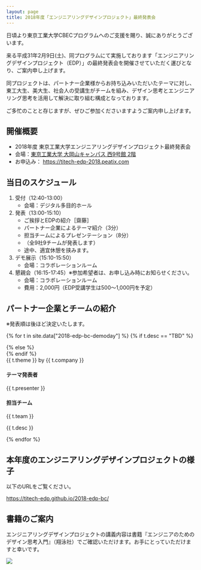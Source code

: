 ```yaml
---
layout: page
title: 2018年度「エンジニアリングデザインプロジェクト」最終発表会
---
```


日頃より東京工業大学CBECプログラムへのご支援を賜り、誠にありがとうございます。

来る平成31年2月9日(土)、同プログラムにて実施しております「エンジニアリングデザインプロジェクト（EDP）」の最終発表会を開催させていただく運びとなり、ご案内申し上げます。

同プロジェクトは、パートナー企業様からお持ち込みいただいたテーマに対し、東工大生、美大生、社会人の受講生がチームを組み、デザイン思考とエンジニアリング思考を活用して解決に取り組む構成となっております。

ご多忙のことと存じますが、ぜひご参加くださいますようご案内申し上げます。

## 開催概要
* 2018年度 東京工業大学エンジニアリングデザインプロジェクト最終発表会
* 会場：[東京工業大学 大岡山キャンパス 西9号館 2階](http://www.dst.titech.ac.jp/outline/facility/image/w9_map.pdf)
* お申込み： <https://titech-edp-2018.peatix.com>

## 当日のスケジュール

1. 受付（12:40-13:00）
   * 会場：デジタル多目的ホール
2. 発表（13:00-15:10）
   * ご挨拶とEDPの紹介［齋藤］
   * パートナー企業によるテーマ紹介（3分）
   * 担当チームによるプレゼンテーション（8分）
   * （全9社9チームが発表します）
   * 途中、適宜休憩を挟みます。
3. デモ展示（15:10-15:50）
   * 会場：コラボレーションルーム
4. 懇親会（16:15-17:45）※参加希望者は、お申し込み時にお知らせください。
   * 会場：コラボレーションルーム
   * 費用：2,000円（EDP受講学生は500〜1,000円を予定）

## パートナー企業とチームの紹介

※発表順は後ほど決定いたします。

{% for t in site.data["2018-edp-bc-demoday"] %}
{% if t.desc == "TBD" %}
<div class="panel panel-default">
{% else %}
<div class="panel panel-primary">
{% endif %}
<div class="panel-heading">
{{ t.theme }} by {{ t.company }}
</div>
<div class="list-group">
<a class="list-group-item">
<h4 class="list-group-item-heading">テーマ発表者</h4>
<p class="list-group-item-text">{{ t.presenter }}</p>
</a>
<a class="list-group-item">
<h4 class="list-group-item-heading">担当チーム</h4>
<p class="list-group-item-text">{{ t.team }}</p>
<p class="list-group-item-text">{{ t.desc }}</p>
</a>
</div>
</div>
{% endfor %}

## 本年度のエンジニアリングデザインプロジェクトの様子

以下のURLをご覧ください。

<https://titech-edp.github.io/2018-edp-bc/>

## 書籍のご案内

エンジニアリングデザインプロジェクトの講義内容は書籍『エンジニアのためのデザイン思考入門』（翔泳社）でご確認いただけます。お手にとっていただけますと幸いです。

[![](https://titech-edp.github.io/images/edp-book.png)](http://www.shoeisha.co.jp/book/detail/9784798153858)
